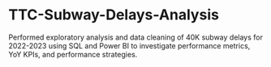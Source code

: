 # TTC-Subway-Delays-Analysis
Performed exploratory analysis and data cleaning of 40K subway delays for 2022-2023 using SQL and Power BI to investigate performance metrics, YoY KPIs, and performance strategies.

